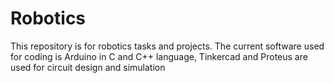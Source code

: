 # Robotics
This repository is for robotics tasks and projects.
The current software used for coding is Arduino in C and C++ language, Tinkercad and Proteus are used for circuit design and simulation
